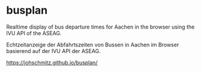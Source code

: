 busplan
=======

Realtime display of bus departure times for Aachen in the browser using the IVU API of the ASEAG.

Echtzeitanzeige der Abfahrtszeiten von Bussen in Aachen im Browser basierend auf der IVU API der ASEAG.

https://johschmitz.github.io/busplan/
